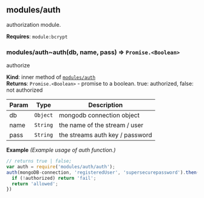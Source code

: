 <a name="module_modules/auth"></a>

## modules/auth
authorization module.

**Requires**: <code>module:bcrypt</code>  
<a name="module_modules/auth..auth"></a>

### modules/auth~auth(db, name, pass) ⇒ <code>Promise.&lt;Boolean&gt;</code>
authorize

**Kind**: inner method of [<code>modules/auth</code>](#module_modules/auth)  
**Returns**: <code>Promise.&lt;Boolean&gt;</code> - promise to a boolean.  true: authorized, false: not authorized  

| Param | Type | Description |
| --- | --- | --- |
| db | <code>Object</code> | mongodb connection object |
| name | <code>String</code> | the name of the stream / user |
| pass | <code>String</code> | the streams auth key / password |

**Example** *(Example usage of auth function.)*  
```js
// returns true | false;
var auth = require('modules/auth/auth');
auth(mongoDB-connection, 'registeredUser', 'supersecurepassword').then(authorized => {
  if (!authorized) return 'fail';
  return 'allowed';
})
```
